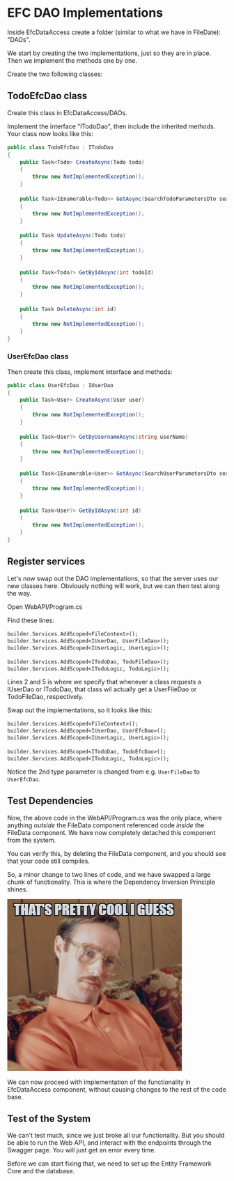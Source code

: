 # EFC DAO Implementations

Inside EfcDataAccess create a folder (similar to what we have in FileDate): "DAOs".

We start by creating the two implementations, just so they are in place. Then we implement the methods one by one.

Create the two following classes:

## TodoEfcDao class
Create this class in EfcDataAccess/DAOs.

Implement the interface "ITodoDao", then include the inherited methods. Your class now looks like this:

```csharp
public class TodoEfcDao : ITodoDao
{
    public Task<Todo> CreateAsync(Todo todo)
    {
        throw new NotImplementedException();
    }

    public Task<IEnumerable<Todo>> GetAsync(SearchTodoParametersDto searchParameters)
    {
        throw new NotImplementedException();
    }

    public Task UpdateAsync(Todo todo)
    {
        throw new NotImplementedException();
    }

    public Task<Todo?> GetByIdAsync(int todoId)
    {
        throw new NotImplementedException();
    }

    public Task DeleteAsync(int id)
    {
        throw new NotImplementedException();
    }
}
```

### UserEfcDao class

Then create this class, implement interface and methods:

```csharp
public class UserEfcDao : IUserDao
{
    public Task<User> CreateAsync(User user)
    {
        throw new NotImplementedException();
    }

    public Task<User?> GetByUsernameAsync(string userName)
    {
        throw new NotImplementedException();
    }

    public Task<IEnumerable<User>> GetAsync(SearchUserParametersDto searchParameters)
    {
        throw new NotImplementedException();
    }

    public Task<User?> GetByIdAsync(int id)
    {
        throw new NotImplementedException();
    }
}
```

## Register services
Let's now swap out the DAO implementations, so that the server uses our new classes here. Obviously nothing will work, but we can then test along the way.

Open WebAPI/Program.cs

Find these lines:

```csharp{2,5}
builder.Services.AddScoped<FileContext>();
builder.Services.AddScoped<IUserDao, UserFileDao>();
builder.Services.AddScoped<IUserLogic, UserLogic>();

builder.Services.AddScoped<ITodoDao, TodoFileDao>();
builder.Services.AddScoped<ITodoLogic, TodoLogic>();
```

Lines 2 and 5 is where we specify that whenever a class requests a IUserDao or ITodoDao, that class wil actually get a UserFileDao or TodoFileDao, respectively.

Swap out the implementations, so it looks like this:

```csharp{2,5}
builder.Services.AddScoped<FileContext>();
builder.Services.AddScoped<IUserDao, UserEfcDao>();
builder.Services.AddScoped<IUserLogic, UserLogic>();

builder.Services.AddScoped<ITodoDao, TodoEfcDao>();
builder.Services.AddScoped<ITodoLogic, TodoLogic>();
```

Notice the 2nd type parameter is changed from e.g. `UserFileDao` to `UserEfcDao`.

## Test Dependencies
Now, the above code in the WebAPI/Program.cs was the only place, where anything _outside_ the FileData component referenced code _inside_ the FileData component. We have now completely detached this component from the system.

You can verify this, by deleting the FileData component, and you should see that your code still compiles.

So, a minor change to two lines of code, and we have swapped a large chunk of functionality. This is where the Dependency Inversion Principle shines.

![img.png](Resources/ThatsPrettyCool.png)

We can now proceed with implementation of the functionality in EfcDataAccess component, without causing changes to the rest of the code base. 

## Test of the System

We can't test much, since we just broke all our functionality. But you should be able to run the Web API, and interact with the endpoints through the Swagger page. You will just get an error every time.

Before we can start fixing that, we need to set up the Entity Framework Core and the database.

